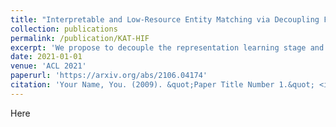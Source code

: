 ```yaml
---
title: "Interpretable and Low-Resource Entity Matching via Decoupling Feature Learning from Decision Making"
collection: publications
permalink: /publication/KAT-HIF
excerpt: 'We propose to decouple the representation learning stage and the decision making stage to fully utilize unlabeled data for entity matching task.'
date: 2021-01-01
venue: 'ACL 2021'
paperurl: 'https://arxiv.org/abs/2106.04174'
citation: 'Your Name, You. (2009). &quot;Paper Title Number 1.&quot; <i>Journal 1</i>. 1(1).'
---
```


Here